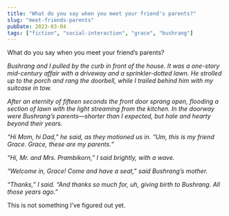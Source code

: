 ```yaml
---
title: "What do you say when you meet your friend's parents?"
slug: "meet-friends-parents"
pubDate: 2023-03-04
tags: ["fiction", "social-interaction", "grace", "bushrang"]
---	
```

    
What do you say when you meet your friend’s parents?

<i>

Bushrang and I pulled by the curb in front of the house. It was a one-story mid-century affair with a driveway and a sprinkler-dotted lawn. He strolled up to the porch and rang the doorbell, while I trailed behind him with my suitcase in tow.

After an eternity of fifteen seconds the front door sprang open, flooding a section of lawn with the light streaming from the kitchen. In the doorway were Bushrang’s parents—shorter than I expected, but hale and hearty beyond their years.

“Hi Mom, hi Dad,” he said, as they motioned us in. “Um, this is my friend Grace. Grace, these are my parents.”

“Hi, Mr. and Mrs. Prambikorn,” I said brightly, with a wave.

“Welcome in, Grace! Come and have a seat,” said Bushrang’s mother.

“Thanks,” I said. “And thanks so much for, uh, giving birth to Bushrang. All those years ago.”

</i>
	
This is not something I’ve figured out yet.
